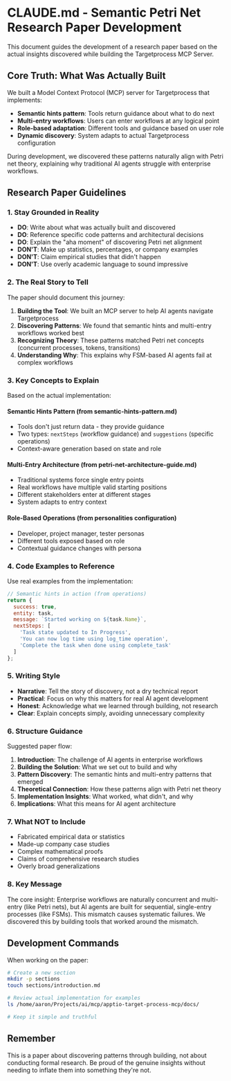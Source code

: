 # CLAUDE.md - Semantic Petri Net Research Paper Development

This document guides the development of a research paper based on the actual insights discovered while building the Targetprocess MCP Server.

## Core Truth: What Was Actually Built

We built a Model Context Protocol (MCP) server for Targetprocess that implements:
- **Semantic hints pattern**: Tools return guidance about what to do next
- **Multi-entry workflows**: Users can enter workflows at any logical point
- **Role-based adaptation**: Different tools and guidance based on user role
- **Dynamic discovery**: System adapts to actual Targetprocess configuration

During development, we discovered these patterns naturally align with Petri net theory, explaining why traditional AI agents struggle with enterprise workflows.

## Research Paper Guidelines

### 1. Stay Grounded in Reality

- **DO**: Write about what was actually built and discovered
- **DO**: Reference specific code patterns and architectural decisions
- **DO**: Explain the "aha moment" of discovering Petri net alignment
- **DON'T**: Make up statistics, percentages, or company examples
- **DON'T**: Claim empirical studies that didn't happen
- **DON'T**: Use overly academic language to sound impressive

### 2. The Real Story to Tell

The paper should document this journey:

1. **Building the Tool**: We built an MCP server to help AI agents navigate Targetprocess
2. **Discovering Patterns**: We found that semantic hints and multi-entry workflows worked best
3. **Recognizing Theory**: These patterns matched Petri net concepts (concurrent processes, tokens, transitions)
4. **Understanding Why**: This explains why FSM-based AI agents fail at complex workflows

### 3. Key Concepts to Explain

Based on the actual implementation:

#### Semantic Hints Pattern (from semantic-hints-pattern.md)
- Tools don't just return data - they provide guidance
- Two types: `nextSteps` (workflow guidance) and `suggestions` (specific operations)
- Context-aware generation based on state and role

#### Multi-Entry Architecture (from petri-net-architecture-guide.md)
- Traditional systems force single entry points
- Real workflows have multiple valid starting positions
- Different stakeholders enter at different stages
- System adapts to entry context

#### Role-Based Operations (from personalities configuration)
- Developer, project manager, tester personas
- Different tools exposed based on role
- Contextual guidance changes with persona

### 4. Code Examples to Reference

Use real examples from the implementation:

```javascript
// Semantic hints in action (from operations)
return {
  success: true,
  entity: task,
  message: `Started working on ${task.Name}`,
  nextSteps: [
    'Task state updated to In Progress',
    'You can now log time using log_time operation',
    'Complete the task when done using complete_task'
  ]
};
```

### 5. Writing Style

- **Narrative**: Tell the story of discovery, not a dry technical report
- **Practical**: Focus on why this matters for real AI agent development
- **Honest**: Acknowledge what we learned through building, not research
- **Clear**: Explain concepts simply, avoiding unnecessary complexity

### 6. Structure Guidance

Suggested paper flow:
1. **Introduction**: The challenge of AI agents in enterprise workflows
2. **Building the Solution**: What we set out to build and why
3. **Pattern Discovery**: The semantic hints and multi-entry patterns that emerged
4. **Theoretical Connection**: How these patterns align with Petri net theory
5. **Implementation Insights**: What worked, what didn't, and why
6. **Implications**: What this means for AI agent architecture

### 7. What NOT to Include

- Fabricated empirical data or statistics
- Made-up company case studies
- Complex mathematical proofs
- Claims of comprehensive research studies
- Overly broad generalizations

### 8. Key Message

The core insight: Enterprise workflows are naturally concurrent and multi-entry (like Petri nets), but AI agents are built for sequential, single-entry processes (like FSMs). This mismatch causes systematic failures. We discovered this by building tools that worked around the mismatch.

## Development Commands

When working on the paper:
```bash
# Create a new section
mkdir -p sections
touch sections/introduction.md

# Review actual implementation for examples
ls /home/aaron/Projects/ai/mcp/apptio-target-process-mcp/docs/

# Keep it simple and truthful
```

## Remember

This is a paper about discovering patterns through building, not about conducting formal research. Be proud of the genuine insights without needing to inflate them into something they're not.